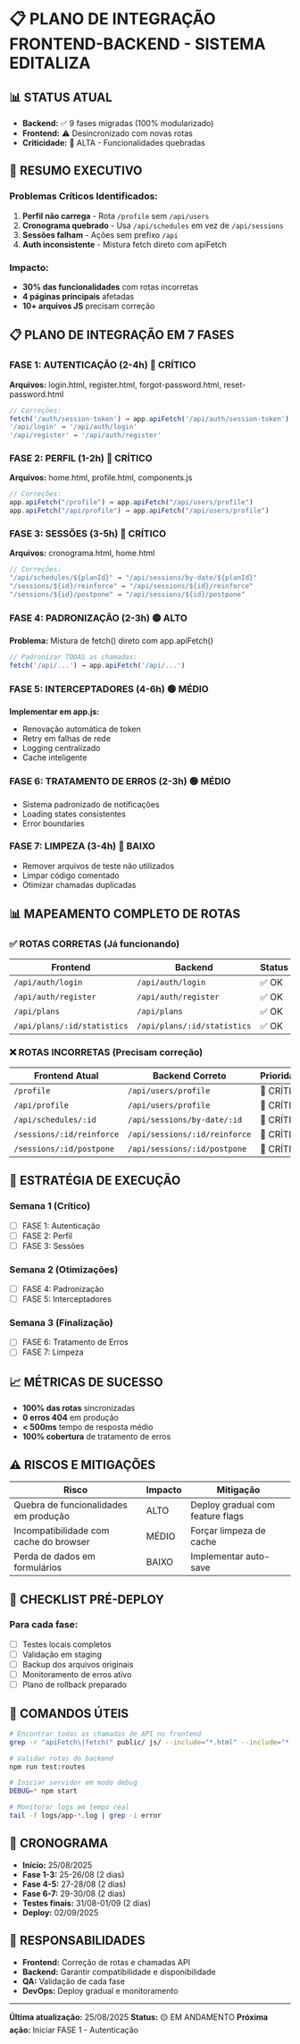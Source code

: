 # 📋 PLANO DE INTEGRAÇÃO FRONTEND-BACKEND - SISTEMA EDITALIZA

## 📊 STATUS ATUAL

- **Backend:** ✅ 9 fases migradas (100% modularizado)
- **Frontend:** ⚠️ Desincronizado com novas rotas
- **Criticidade:** 🔴 ALTA - Funcionalidades quebradas

## 🎯 RESUMO EXECUTIVO

### Problemas Críticos Identificados:
1. **Perfil não carrega** - Rota `/profile` sem `/api/users`
2. **Cronograma quebrado** - Usa `/api/schedules` em vez de `/api/sessions`
3. **Sessões falham** - Ações sem prefixo `/api`
4. **Auth inconsistente** - Mistura fetch direto com apiFetch

### Impacto:
- **30% das funcionalidades** com rotas incorretas
- **4 páginas principais** afetadas
- **10+ arquivos JS** precisam correção

## 📋 PLANO DE INTEGRAÇÃO EM 7 FASES

### FASE 1: AUTENTICAÇÃO (2-4h) 🔴 CRÍTICO
**Arquivos:** login.html, register.html, forgot-password.html, reset-password.html
```javascript
// Correções:
fetch('/auth/session-token') → app.apiFetch('/api/auth/session-token')
'/api/login' → '/api/auth/login'
'/api/register' → '/api/auth/register'
```

### FASE 2: PERFIL (1-2h) 🔴 CRÍTICO
**Arquivos:** home.html, profile.html, components.js
```javascript
// Correções:
app.apiFetch("/profile") → app.apiFetch("/api/users/profile")
app.apiFetch("/api/profile") → app.apiFetch("/api/users/profile")
```

### FASE 3: SESSÕES (3-5h) 🔴 CRÍTICO
**Arquivos:** cronograma.html, home.html
```javascript
// Correções:
"/api/schedules/${planId}" → "/api/sessions/by-date/${planId}"
"/sessions/${id}/reinforce" → "/api/sessions/${id}/reinforce"
"/sessions/${id}/postpone" → "/api/sessions/${id}/postpone"
```

### FASE 4: PADRONIZAÇÃO (2-3h) 🟡 ALTO
**Problema:** Mistura de fetch() direto com app.apiFetch()
```javascript
// Padronizar TODAS as chamadas:
fetch('/api/...') → app.apiFetch('/api/...')
```

### FASE 5: INTERCEPTADORES (4-6h) 🟢 MÉDIO
**Implementar em app.js:**
- Renovação automática de token
- Retry em falhas de rede
- Logging centralizado
- Cache inteligente

### FASE 6: TRATAMENTO DE ERROS (2-3h) 🟢 MÉDIO
- Sistema padronizado de notificações
- Loading states consistentes
- Error boundaries

### FASE 7: LIMPEZA (3-4h) 🔵 BAIXO
- Remover arquivos de teste não utilizados
- Limpar código comentado
- Otimizar chamadas duplicadas

## 📊 MAPEAMENTO COMPLETO DE ROTAS

### ✅ ROTAS CORRETAS (Já funcionando)
| Frontend | Backend | Status |
|----------|---------|--------|
| `/api/auth/login` | `/api/auth/login` | ✅ OK |
| `/api/auth/register` | `/api/auth/register` | ✅ OK |
| `/api/plans` | `/api/plans` | ✅ OK |
| `/api/plans/:id/statistics` | `/api/plans/:id/statistics` | ✅ OK |

### ❌ ROTAS INCORRETAS (Precisam correção)
| Frontend Atual | Backend Correto | Prioridade |
|----------------|-----------------|------------|
| `/profile` | `/api/users/profile` | 🔴 CRÍTICO |
| `/api/profile` | `/api/users/profile` | 🔴 CRÍTICO |
| `/api/schedules/:id` | `/api/sessions/by-date/:id` | 🔴 CRÍTICO |
| `/sessions/:id/reinforce` | `/api/sessions/:id/reinforce` | 🔴 CRÍTICO |
| `/sessions/:id/postpone` | `/api/sessions/:id/postpone` | 🔴 CRÍTICO |

## 🚀 ESTRATÉGIA DE EXECUÇÃO

### Semana 1 (Crítico)
- [ ] FASE 1: Autenticação
- [ ] FASE 2: Perfil
- [ ] FASE 3: Sessões

### Semana 2 (Otimizações)
- [ ] FASE 4: Padronização
- [ ] FASE 5: Interceptadores

### Semana 3 (Finalização)
- [ ] FASE 6: Tratamento de Erros
- [ ] FASE 7: Limpeza

## 📈 MÉTRICAS DE SUCESSO

- **100% das rotas** sincronizadas
- **0 erros 404** em produção
- **< 500ms** tempo de resposta médio
- **100% cobertura** de tratamento de erros

## ⚠️ RISCOS E MITIGAÇÕES

| Risco | Impacto | Mitigação |
|-------|---------|-----------|
| Quebra de funcionalidades em produção | ALTO | Deploy gradual com feature flags |
| Incompatibilidade com cache do browser | MÉDIO | Forçar limpeza de cache |
| Perda de dados em formulários | BAIXO | Implementar auto-save |

## 📝 CHECKLIST PRÉ-DEPLOY

### Para cada fase:
- [ ] Testes locais completos
- [ ] Validação em staging
- [ ] Backup dos arquivos originais
- [ ] Monitoramento de erros ativo
- [ ] Plano de rollback preparado

## 🔧 COMANDOS ÚTEIS

```bash
# Encontrar todas as chamadas de API no frontend
grep -r "apiFetch\|fetch(" public/ js/ --include="*.html" --include="*.js"

# Validar rotas do backend
npm run test:routes

# Iniciar servidor em modo debug
DEBUG=* npm start

# Monitorar logs em tempo real
tail -f logs/app-*.log | grep -i error
```

## 📅 CRONOGRAMA

- **Início:** 25/08/2025
- **Fase 1-3:** 25-26/08 (2 dias)
- **Fase 4-5:** 27-28/08 (2 dias)
- **Fase 6-7:** 29-30/08 (2 dias)
- **Testes finais:** 31/08-01/09 (2 dias)
- **Deploy:** 02/09/2025

## 👥 RESPONSABILIDADES

- **Frontend:** Correção de rotas e chamadas API
- **Backend:** Garantir compatibilidade e disponibilidade
- **QA:** Validação de cada fase
- **DevOps:** Deploy gradual e monitoramento

---

**Última atualização:** 25/08/2025
**Status:** 🟡 EM ANDAMENTO
**Próxima ação:** Iniciar FASE 1 - Autenticação